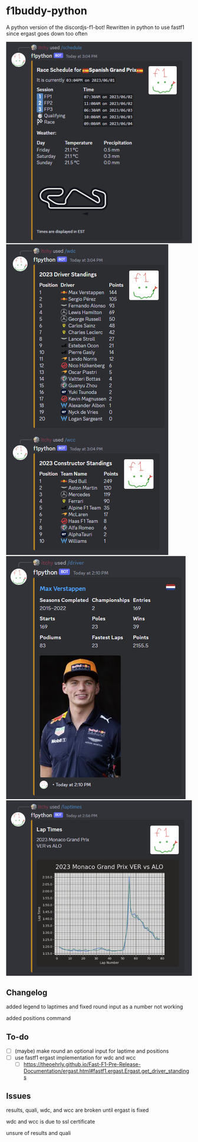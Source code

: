 # f1buddy-python

A python version of the discordjs-f1-bot! 
Rewritten in python to use fastf1 since ergast goes down too often

<img src="/images/schedule.png">
<img src="/images/wdcwcc.png">
<img src="/images/driver.png">
<img src="/images/laptimes.png">

## Changelog

added legend to laptimes and fixed round input as a number not working

added positions command


## To-do
- [ ] (maybe) make round an optional input for laptime and positions
- [ ] use fastf1 ergast implementation for wdc and wcc
    - [ ] https://theoehrly.github.io/Fast-F1-Pre-Release-Documentation/ergast.html#fastf1.ergast.Ergast.get_driver_standings

## Issues

results, quali, wdc, and wcc are broken until ergast is fixed

wdc and wcc is due to ssl certificate

unsure of results and quali

